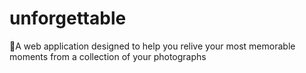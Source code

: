 # unforgettable
📸A web application designed to help you relive your most memorable moments from a collection of your photographs
